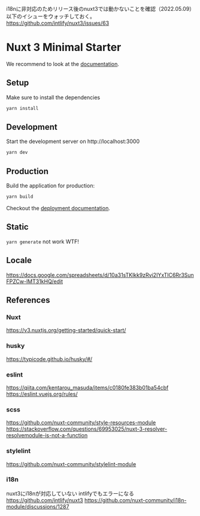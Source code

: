 i18nに非対応のためリリース後のnuxt3では動かないことを確認（2022.05.09）
以下のイシューをウォッチしておく。
https://github.com/intlify/nuxt3/issues/63

# Nuxt 3 Minimal Starter

We recommend to look at the [documentation](https://v3.nuxtjs.org).

## Setup

Make sure to install the dependencies

```bash
yarn install
```

## Development

Start the development server on http://localhost:3000

```bash
yarn dev
```

## Production

Build the application for production:

```bash
yarn build
```

Checkout the [deployment documentation](https://v3.nuxtjs.org/docs/deployment).


## Static

`yarn generate` not work
WTF!

## Locale

https://docs.google.com/spreadsheets/d/10a31sTKlkk9zRvi2IYxTIC6Rr3SunFPZCw-lMT31kHQ/edit



## References

### Nuxt
https://v3.nuxtjs.org/getting-started/quick-start/

### husky
https://typicode.github.io/husky/#/

### eslint
https://qiita.com/kentarou_masuda/items/c0180fe383b01ba54cbf
https://eslint.vuejs.org/rules/

### scss
https://github.com/nuxt-community/style-resources-module
https://stackoverflow.com/questions/69953025/nuxt-3-resolver-resolvemodule-is-not-a-function

### stylelint
https://github.com/nuxt-community/stylelint-module

### i18n
nuxt3にi18nが対応していない
intlifyでもエラーになる
https://github.com/intlify/nuxt3
https://github.com/nuxt-community/i18n-module/discussions/1287
